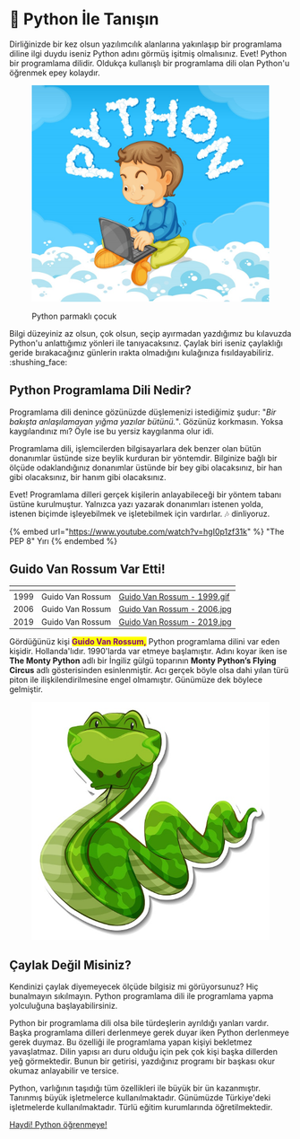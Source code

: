 # 🤝 Python İle Tanışın

Dirliğinizde bir kez olsun yazılımcılık alanlarına yakınlaşıp bir programlama diline ilgi duydu iseniz Python adını görmüş işitmiş olmalısınız. Evet! Python bir programlama dilidir. Oldukça kullanışlı bir programlama dili olan Python'u öğrenmek epey kolaydır.

<figure><img src=".gitbook/assets/python_parmaklı_çocuk.jpg" alt=""><figcaption><p>Python parmaklı çocuk</p></figcaption></figure>

Bilgi düzeyiniz az olsun, çok olsun, seçip ayırmadan yazdığımız bu kılavuzda Python'u anlattığımız yönleri ile tanıyacaksınız. Çaylak biri iseniz çaylaklığı geride bırakacağınız günlerin ırakta olmadığını kulağınıza fısıldayabiliriz. :shushing\_face:

## Python Programlama Dili Nedir?

Programlama dili denince gözünüzde düşlemenizi istediğimiz şudur: "_Bir bakışta anlaşılamayan yığma yazılar bütünü._". Gözünüz korkmasın. Yoksa kaygılandınız mı? Öyle ise bu yersiz kaygılanma olur idi.

Programlama dili, işlemcilerden bilgisayarlara dek benzer olan bütün donanımlar üstünde size beylik kurduran bir yöntemdir. Bilginize bağlı bir ölçüde odaklandığınız donanımlar üstünde bir bey gibi olacaksınız, bir han gibi olacaksınız, bir hanım gibi olacaksınız.&#x20;

Evet! Programlama dilleri gerçek kişilerin anlayabileceği bir yöntem tabanı üstüne kurulmuştur. Yalnızca yazı yazarak donanımları istenen yolda, istenen biçimde işleyebilmek ve işletebilmek için vardırlar. 🎶 dinliyoruz.

{% embed url="https://www.youtube.com/watch?v=hgI0p1zf31k" %}
"The PEP 8" Yırı
{% endembed %}

## Guido Van Rossum Var Etti!

<table data-view="cards"><thead><tr><th></th><th></th><th data-hidden data-card-cover data-type="files"></th></tr></thead><tbody><tr><td>1999</td><td>Guido Van Rossum</td><td><a href=".gitbook/assets/Guido Van Rossum - 1999.gif">Guido Van Rossum - 1999.gif</a></td></tr><tr><td>2006</td><td>Guido Van Rossum</td><td><a href=".gitbook/assets/Guido Van Rossum - 2006.jpg">Guido Van Rossum - 2006.jpg</a></td></tr><tr><td>2019</td><td>Guido Van Rossum</td><td><a href=".gitbook/assets/Guido Van Rossum - 2019.jpg">Guido Van Rossum - 2019.jpg</a></td></tr></tbody></table>

Gördüğünüz kişi <mark style="color:purple;">**Guido Van Rossum,**</mark> Python programlama dilini var eden kişidir. Hollanda'lıdır. 1990'larda var etmeye başlamıştır. Adını koyar iken ise **The Monty Python** adlı bir İngiliz gülgü toparının **Monty Python’s Flying Circus** adlı gösterisinden esinlenmiştir. Acı gerçek böyle olsa dahi yılan türü piton ile ilişkilendirilmesine engel olmamıştır. Günümüze dek böylece gelmiştir.

<figure><img src=".gitbook/assets/19747589_8a6z_ag9l_210716.jpg" alt=""><figcaption></figcaption></figure>

## Çaylak Değil Misiniz?

Kendinizi çaylak diyemeyecek ölçüde bilgisiz mi görüyorsunuz? Hiç bunalmayın sıkılmayın. Python programlama dili ile programlama yapma yolculuğuna başlayabilirsiniz.

Python bir programlama dili olsa bile türdeşlerin ayrıldığı yanları vardır. Başka programlama dilleri derlenmeye gerek duyar iken Python derlenmeye gerek duymaz. Bu özelliği ile programlama yapan kişiyi bekletmez yavaşlatmaz. Dilin yapısı arı duru olduğu için pek çok kişi başka dillerden yeğ görmektedir. Bunun bir getirisi, yazdığınız programı bir başkası okur okumaz anlayabilir ve tersice.

Python, varlığının taşıdığı tüm özellikleri ile büyük bir ün kazanmıştır. Tanınmış büyük işletmelerce kullanılmaktadır. Günümüzde Türkiye'deki işletmelerde kullanılmaktadır. Türlü eğitim kurumlarında öğretilmektedir.

[Haydi! Python öğrenmeye!](python-ogrenme-kilavuzu/neden-python-oegrenmeliyim.md)

